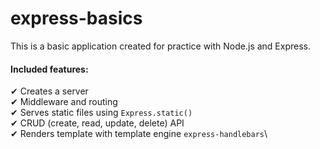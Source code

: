# express-basics

This is a basic application created for practice with Node.js and Express.

#### Included features:
✔ Creates a server\
✔ Middleware and routing\
✔ Serves static files using `Express.static()`\
✔ CRUD (create, read, update, delete) API\
✔ Renders template with template engine `express-handlebars`\